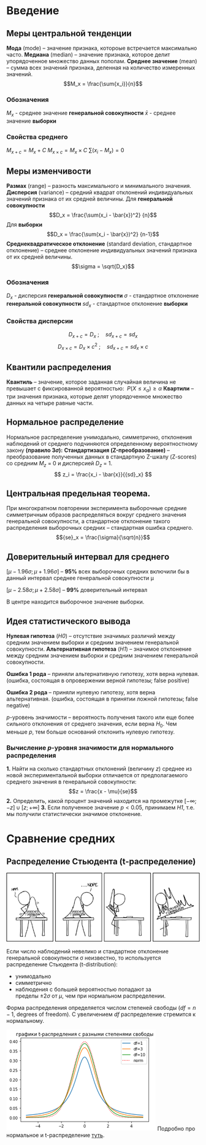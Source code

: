 # Введение
## Меры центральной тенденции
**Мода** (mode) – значение признака, котороые встречается максимально часто.
**Медиана** (median) – значение признака, которое делит упорядоченное множество данных пополам.
**Среднее значение** (mean) – сумма всех значений признака, деленная на количество измеренных значений.
$$M_x = \frac{\sum{x_i}}{n}$$
### Обозначения
$M_x$ - среднее значение **генеральной совокупности**
$\bar{x}$ - среднее значение **выборки**
### Свойства среднего
$M_{x+c} = M_x + C$
$M_{x \times c} = M_x \times C$
$\sum{(x_i - M_x)} = 0$
## Меры изменчивости
**Размах** (range) – разность максимального и минимального значения.
**Дисперсия** (variance) – средний квадрат отклонений индивидуальных значений признака от их средней величины.
Для **генеральной совокупности**  $$D_x = \frac{\sum(x_i - \bar{x})^2} {n}$$
Для **выборки** $$D_x = \frac{\sum(x_i - \bar{x})^2} {n-1}$$
**Среднеквадратическое отклонение** (standard deviation, стандартное отклонение) – среднее отклонение индивидуальных значений признака от их средней величины.
$$\sigma = \sqrt{D_x}$$
### Обозначения
$D_x$ - дисперсия **генеральной совокупности**
$\sigma$ - стандартное отклонение **генеральной совокупности**
$sd_x$ - стандартное отклонение **выборки**
### Свойства дисперсии
$$D_{x+c} = D_x
\ ; \quad
sd_{x+c} = sd_x$$
$$D_{x \times c} = D_x \times c^2
\ ; \quad
sd_{x+c} = sd_x \times c$$
## Квантили распределения
**Квантиль** – значение, которое заданная случайная величина не превышает с фиксированной вероятностью:  $P(X\le x_\alpha) \ge \alpha$
**Квартили** – три значения признака, которые делят упорядоченное множество данных на четыре равные части.
## Нормальное распределение
Нормальное распределение унимодально, симметрично, отклонения наблюдений от среднего подчиняются определенному вероятностному закону **(правило 3$\sigma$):**
**Стандартизация (Z-преобразование)** – преобразование полученных данных в стандартную Z-шкалу (Z-scores) со средним $M_z$ = 0 и дисперсией $D_z$ = 1.
$$
z_i = \frac{x_i - \bar{x}}{{sd}_x}
$$
## Центральная предельная теорема. 
При многократном повторении эксперимента выборочные средние симметричным образов распределяться вокруг среднего значения генеральной совокупности, а стандартное отклонение такого распределения выборочных средних – стандартная ошибка среднего.
$${se}_x = \frac{\sigma}{\sqrt{n}}$$
## Доверительный интервал для  среднего
$\left[ \mu - 1.96 \sigma; \mu + 1.96 \sigma \right]$ – **95%** всех выборочных средних включили бы в данный интервал среднее генеральной совокупности μ

$\left[ \mu - 2.58\sigma; \mu + 2.58\sigma \right]$ – **99%** доверительный интервал

В центре находится выборочное значение выборки.

## Идея статистического вывода
**Нулевая гипотеза** (*H0*) – отсутствие значимых различий между средним значением выборки и средним значением генеральной совокупности.
**Альтернативная гипотеза** (*H1*) – значимое отклонение между средним значением выборки и средним значением генеральной совокупности.

**Ошибка 1 рода** – приняли альтернативную гипотезу, хотя верна нулевая.
(ошибка, состоящая в опровержении верной гипотезы; false positive)

**Ошибка 2 рода** – приняли нулевую гипотезу, хотя верна альтернативная.
(ошибка, состоящая в принятии ложной гипотезы; false negative)

$p$-уровень значимости – вероятность получения такого или еще более сильного отклонения от среднего значения, если верна $H_0$. Чем меньше $p$, тем больше оснований отклонить нулевую гипотезу.

### Вычисление $p$-уровня значимости для нормального распределения
**1.** Найти на сколько стандартных отклонений (величину $z$) среднее из новой экспериментальной выборки отличается от предполагаемого среднего значения в генеральной совокупности: 
$$z = \frac{x - \mu}{se}$$
**2.** Определить, какой процент значений находится на промежутке $\left[-\infty ; -z\right]\cup \left[z ; +\infty \right]$
**3.** Если полученное значение $p< 0.05$, принимаем *H1*, т.е. мы получили статистически значимое отклонение.

# Сравнение средних
## Распределение Стьюдента (t-распределение)
![](figures/xkcd.png)

Если число наблюдений невелико и стандартное отклонение генеральной совокупности σ неизвестно, то используется распределение Стьюдента (t-distribution): 
* унимодально
* симметрично
* наблюдения с большей вероятностью попадают за пределы $\pm 2 \sigma$ от $\mu$, чем при нормальном распределении.

Форма распределения определяется числом степеней свободы ($df = n-1$, degrees of freedom).
С увеличением $df$ распределение стремится к нормальному.

![](figures/tdf.png)
Подробно про нормальное и t-распределение [туть](normalAndT.md).
